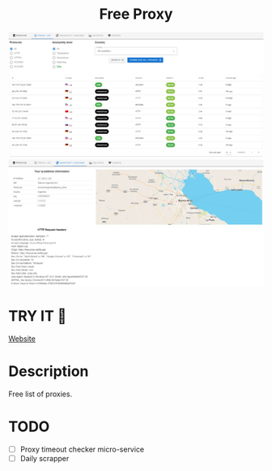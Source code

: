 <h1 align="center">Free Proxy</h1>

<p align="center">
<img src=".github/main.png"></img>
<img src=".github/anon-checker.png"></img>
</p>

# TRY IT 🚀
[Website](https://free-proxy.netlify.app/)

# Description
Free list of proxies.

# TODO
- [ ] Proxy timeout checker micro-service
- [ ] Daily scrapper
